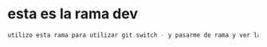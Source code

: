 # esta es la rama dev
```sh
utilizo esta rama para utilizar git switch - y pasarme de rama y ver las diferencias.
```